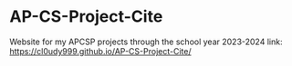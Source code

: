 # AP-CS-Project-Cite 
Website for my APCSP projects through the school year 2023-2024
link: https://cl0udy999.github.io/AP-CS-Project-Cite/ 
